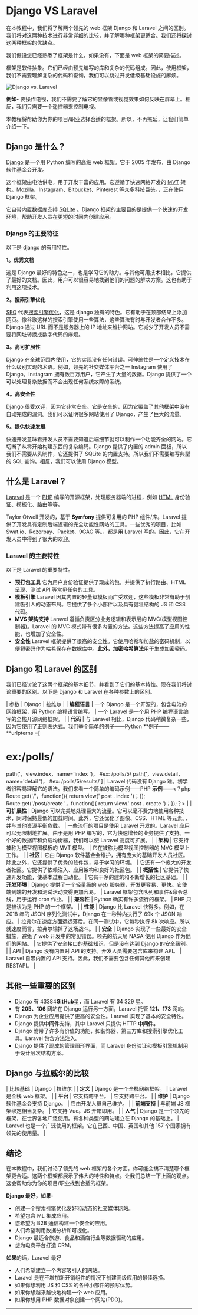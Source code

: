 # Django VS Laravel



在本教程中，我们将了解两个领先的 web 框架 Django 和 Laravel 之间的区别。我们将对这两种技术进行非常详细的比较，并了解哪种框架更适合。我们还将探讨这两种框架的优缺点。

我们假设您已经熟悉了框架是什么。如果没有，下面是 web 框架的简要描述。

框架是软件抽象。它们已经由预先编写的库和复杂的代码组成。因此，使用框架，我们不需要理解复杂的代码和查询，我们可以跳过开发低级基础设施的麻烦。

![Django vs. Laravel](../Images/b0ad7dae55c41e3494b6c2765a28bd1a.png)

**例如-** 要操作电视，我们不需要了解它的显像管或视觉效果如何反映在屏幕上。相反，我们只需要一个遥控器来控制电视。

本教程将帮助你为你的项目/职业选择合适的框架。所以，不再拖延，让我们简单介绍一下。

## Django 是什么？

[Django](https://www.javatpoint.com/django-tutorial) 是一个用 Python 编写的高级 web 框架。它于 2005 年发布，由 Django 软件基金会开发。

这个框架由电池供电，用于开发丰富的应用。它遵循了快速网络开发的 [MVT](https://www.javatpoint.com/django-mvt) 架构。Mozilla、Instagram、Bitbucket、Pinterest 等众多科技巨头。，正在使用 Django 框架。

它自带内置数据库支持 [SQLite](https://www.javatpoint.com/sqlite-tutorial) 。Django 框架的主要目的是提供一个快速的开发环境，帮助开发人员在更短的时间内创建应用。

### Django 的主要特征

以下是 django 的有用特性。

**1。优秀文档**

这是 Django 最好的特色之一，也是学习它的动力。与其他可用技术相比，它提供了最好的文档。因此，用户可以很容易地找到他们的问题的解决方案。这也有助于利用这项技术。

**2。搜索引擎优化**

[SEO](https://www.javatpoint.com/seo-tutorial) 代表[搜索引擎优化](https://www.javatpoint.com/seo-optimized-domain-name)，这是 django 独有的特色。它有助于在顶部结果上添加网页。像谷歌这样的搜索引擎使用一些算法，这些算法有时与开发者合作不多。Django 通过 URL 而不是服务器上的 IP 地址来维护网站。它减少了开发人员不需要将网址转换成数字代码的麻烦。

**3。高可扩展性**

Django 在全球范围内使用，它的实现没有任何错误。可伸缩性是一个定义技术在什么级别实现的术语。例如，领先的社交媒体平台之一 Instagram 使用了 Django。Instagram 拥有数百万用户，它产生了大量的数据。Django 提供了一个可以处理复杂数据而不会出现任何系统故障的系统。

**4。高安全性**

Django 很受欢迎，因为它非常安全。它是安全的，因为它覆盖了其他框架中没有自动完成的漏洞。我们可以证明很多网站使用了 Django，产生了巨大的流量。

**5。提供快速发展**

快速开发意味着开发人员不需要知道后端细节就可以制作一个功能齐全的网站。它切断了从零开始构建东西的复杂编码。Django 提供了内置的 admin 面板，所以我们不需要从头制作，它还提供了 SQLite 的内置支持。所以我们不需要编写典型的 SQL 查询。相反，我们可以使用 Django 模型。

## 什么是 Laravel？

[Laravel](https://www.javatpoint.com/laravel) 是一个 [PHP](https://www.javatpoint.com/php-tutorial) 编写的开源框架，处理服务器端的进程，例如 [HTML](https://www.javatpoint.com/html-tutorial) 身份验证、模板化、路由等等。

Taylor Otwell 开发的，基于 **Symfony** 提供可复用的 PHP 组件/库。Laravel 提供了开发具有定制后端逻辑的完全功能性网站的工具。一些优秀的项目，比如 Swat.io、Rozerpay、Packet、9GAG 等。，都是用 Laravel 写的。因此，它在开发人员中得到了很大的欢迎。

### Laravel 的主要特性

以下是 Laravel 的重要特性。

*   **预打包工具**
    它为用户身份验证提供了现成的包，并提供了执行路由、HTML 呈现、测试 API 等常见任务的工具。
*   **模板引擎**
    Laravel 因其内置的轻量级模板而广受欢迎，这些模板非常有助于创建吸引人的动态布局。它提供了多个小部件以及具有健壮结构的 JS 和 CSS 代码。
*   **MVS 架构支持**
    Laravel 遵循负责区分业务逻辑和表示层的 MVC(模型视图控制器)。Laravel 的 MVC 模式带有很多内置的方法。这些方法提高了应用的性能，也增加了安全性。
*   **安全性**
    Laravel 框架提供了很高的安全性。它使用哈希和加盐的密码机制，以便将密码作为哈希保存在数据库中。**此外，加密哈希算法**用于生成加密密码。

## Django 和 Laravel 的区别

我们已经讨论了这两个框架的基本细节，并看到了它们的基本特性。现在我们将讨论重要的区别。以下是 Django 和 Laravel 在各种参数上的区别。

| 参数 | Django | 拉维尔 |
| **编程语言** | 一个 Django 是一个开源的，包含电池的网络框架，用 Python 编程语言编写。 | 一个 Laravel 是一个用 PHP 编程语言编写的全栈开源网络框架。 |
| **代码** | 与 Laravel 相比，Django 代码稍微复杂一些，因为它使用了正则表达式。我们举个简单的例子——Python
**例子——**urlpterns =[
# ex:/polls/
path('，view.index，name='index ')，
#ex: /polls/5/
path('，view.detail，name='detail ')，
#ex: /polls/5/results/
] | Laravel 代码没有 Django 难。初学者很容易理解它的语法。我们来看一个简单的编码示例——PHP
**示例——**<？php Route:get('/'，function(){ return view(' post . index ')；});
Route:get('/post/create '，function(){ return view(' post . create ')；});？> |
| **可扩展性** | Django 可以完美地处理巨大的流量。它可以毫不费力地使用各种技术，同时保持最低的加载时间。此外，它还优化了图像、CSS、HTML 等元素。，并与其他资源平衡负载。 | 一些流行的项目是使用 Laravel 开发的。Laravel 应用可以无限制地扩展。由于是用 PHP 编写的，它为快速增长的业务提供了支持。一个好的数据库和负载均衡器，我们可以使 Laravel 高度可扩展。 |
| **架构** | 它支持被称为模型视图模板的 MVT 模型。 | 它在被称为模型视图控制器的 MVC 模型上工作。 |
| **社区** | 它由 Django 软件基金会维护，拥有庞大的基础开发人员社区。除此之外，它还提供了优秀的软件包，易于学习的环境。 | 它还有一个庞大的开发者社区。它提供了依赖注入、应用架构和良好的社区包。 |
| **概括性** | 它提供了快速开发功能，使基本过程自动化。 | 它有干净的建筑和不断增长的社区基础。 |
| **开发环境** | Django 提供了一个轻量级的 web 服务器，开发更容易、更快。它使端到端的开发和测试活动变得更加容易。 | Laravel 框架包含队列和事件&命令总线，用于运行 cron 作业。 |
| **兼容性** | Python 确实有许多流行的框架。 | PHP 只是被认为是 PHP 的一个框架。 |
| **性能** | Django 比 Laravel 快得多。例如，在 2018 年的 JSON 序列化测试中，Django 在一秒钟内执行了 69k 个 JSON 响应。 | 拉弗尔在速度方面远远落后。在同一测试中，它每秒执行 8k 次响应。所以就速度而言，拉弗尔输掉了这场战斗。 |
| **安全** | Django 实现了一些最好的安全措施，避免了 web 开发中的常见错误。领先的航天局 NASA 使用 Django 作为他们的网站。 | 它提供了安全接口的基础知识，但是没有达到 Django 的安全级别。 |
| API | Django 没有内置对 API 的支持。开发人员需要包含库来构建 API。 | Laravel 自带内置的 API 支持。因此，我们不需要包含任何其他库来创建 RESTAPI。 |

## 其他一些重要的区别

*   Django 有 43384**GitHub**星，而 Laravel 有 34 329 星。
*   有 **205、106** 网站在 Django 运行另一方面，Laravel 托管 **121、173** 网站。
*   Django 为企业应用提供了更高的安全性。Laravel 实现了基本的安全特性。
*   Django 提供**中间件**支持，其中 Laravel 只提供 HTTP **中间件。**
*   Django 附带了许多有价值的功能，如装饰器、第三方库和搜索引擎优化工具。Laravel 包含方法注入。
*   Django 提供了现成的管理图形界面，而 Laravel 身份验证和模板引擎机制用于设计层次结构方案。

## Django 与拉威尔的比较

| 比较基础 | Django | 拉维尔 |
| **定义** | Django 是一个全栈网络框架。 | Laravel 是全栈 web 框架。 |
| **平台** | 它支持跨平台。 | 它支持跨平台。 |
| **维护** | Django 软件基金会支持 Django。 | 它由开发人员自己维护。 |
| **前端支持** | 与前端 JS 框架绑定相当复杂。 | 它支持 Vue。JS 开箱即用。 |
| **人气** | Django 是一个领先的框架，在世界各地广泛使用。有各种类型的网站建立在 Django 的基础上。 | Laravel 也是一个广泛使用的框架。它在巴西、中国、英国和其他 157 个国家拥有领先的使用量。 |

## 结论

在本教程中，我们讨论了领先的 web 框架的各个方面。你可能会搞不清楚哪个框架更合适。这两个框架都展示了伟大的特性和特点。让我们总结一下上面的观点。这会帮助你为你的项目/职业找到合适的框架。

**Django 最好，如果-**

*   创建一个搜索引擎优化友好和动态的社交媒体网站。
*   希望包含 ML 集成应用。
*   您希望为 B2B 通信构建一个安全的应用。
*   人们希望利用数据分析和可视化。
*   Django 最适合旅游、食品和酒店行业等数据驱动的应用。
*   想为电商平台打造 CRM。

**如果**的话，Laravel 最好

*   人们希望建立一个内容吸引人的网站。
*   Laravel 是在不增加新开销组件的情况下创建高级应用的最佳选择。
*   如果你想利用 JS 和 CSS 的各种小部件的预写优势。
*   如果你想越来越快地构建一个 web 应用。
*   如果你想用 PHP 数据对象创建一个网站(PDO)。

* * *